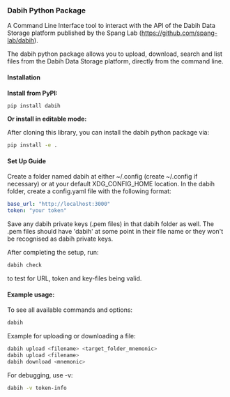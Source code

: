 ### Dabih Python Package

A Command Line Interface tool to interact with the API of the Dabih Data Storage platform published by the Spang Lab (https://github.com/spang-lab/dabih).

The dabih python package allows you to upload, download, search and list files from the Dabih Data Storage platform, directly from the command line. 

#### Installation

**Install from PyPI:**

```bash
pip install dabih
```

**Or install in editable mode:**

After cloning this library, you can install the dabih python package via: 

```bash
pip install -e .
```

#### Set Up Guide

Create a folder named dabih at either ~/.config (create ~/.config if necessary) or at your default XDG_CONFIG_HOME location. In the dabih folder, create a config.yaml file with the following format:

```yaml
base_url: "http://localhost:3000"
token: "your token"
```

Save any dabih private keys (.pem files) in that dabih folder as well. The .pem files should have 'dabih' at some point in their file name or they won't be recognised as dabih private keys.

After completing the setup, run: 
```bash
dabih check
```
to test for URL, token and key-files being valid.

#### Example usage: 

To see all available commands and options:
```bash
dabih
```
Example for uploading or downloading a file:
```bash
dabih upload <filename> <target_folder_mnemonic>
dabih upload <filename>
dabih download <mnemonic>
```

For debugging, use -v:
```bash
dabih -v token-info
```